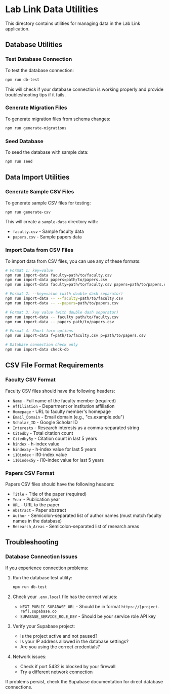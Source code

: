 # Lab Link Data Utilities

This directory contains utilities for managing data in the Lab Link application.

## Database Utilities

### Test Database Connection

To test the database connection:

```bash
npm run db-test
```

This will check if your database connection is working properly and provide troubleshooting tips if it fails.

### Generate Migration Files

To generate migration files from schema changes:

```bash
npm run generate-migrations
```

### Seed Database

To seed the database with sample data:

```bash
npm run seed
```

## Data Import Utilities

### Generate Sample CSV Files

To generate sample CSV files for testing:

```bash
npm run generate-csv
```

This will create a `sample-data` directory with:
- `faculty.csv` - Sample faculty data
- `papers.csv` - Sample papers data

### Import Data from CSV Files

To import data from CSV files, you can use any of these formats:

```bash
# Format 1: key=value
npm run import-data faculty=path/to/faculty.csv
npm run import-data papers=path/to/papers.csv
npm run import-data faculty=path/to/faculty.csv papers=path/to/papers.csv

# Format 2: --key=value (with double dash separator)
npm run import-data -- --faculty=path/to/faculty.csv
npm run import-data -- --papers=path/to/papers.csv

# Format 3: key value (with double dash separator)
npm run import-data -- faculty path/to/faculty.csv
npm run import-data -- papers path/to/papers.csv

# Format 4: Short form options
npm run import-data f=path/to/faculty.csv p=path/to/papers.csv

# Database connection check only
npm run import-data check-db
```

## CSV File Format Requirements

### Faculty CSV Format

Faculty CSV files should have the following headers:
- `Name` - Full name of the faculty member (required)
- `Affiliation` - Department or institution affiliation
- `Homepage` - URL to faculty member's homepage
- `Email_Domain` - Email domain (e.g., "cs.example.edu")
- `Scholar_ID` - Google Scholar ID
- `Interests` - Research interests as a comma-separated string
- `Citedby` - Total citation count
- `Citedby5y` - Citation count in last 5 years
- `hindex` - h-index value
- `hindex5y` - h-index value for last 5 years
- `i10index` - i10-index value
- `i10index5y` - i10-index value for last 5 years

### Papers CSV Format

Papers CSV files should have the following headers:
- `Title` - Title of the paper (required)
- `Year` - Publication year
- `URL` - URL to the paper
- `Abstract` - Paper abstract
- `Author` - Semicolon-separated list of author names (must match faculty names in the database)
- `Research_Areas` - Semicolon-separated list of research areas

## Troubleshooting

### Database Connection Issues

If you experience connection problems:

1. Run the database test utility:
   ```bash
   npm run db-test
   ```

2. Check your `.env.local` file has the correct values:
   - `NEXT_PUBLIC_SUPABASE_URL` - Should be in format `https://[project-ref].supabase.co`
   - `SUPABASE_SERVICE_ROLE_KEY` - Should be your service role API key

3. Verify your Supabase project:
   - Is the project active and not paused?
   - Is your IP address allowed in the database settings?
   - Are you using the correct credentials?

4. Network issues:
   - Check if port 5432 is blocked by your firewall
   - Try a different network connection

If problems persist, check the Supabase documentation for direct database connections. 